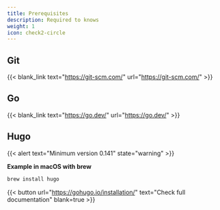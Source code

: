 ```yaml
---
title: Prerequisites
description: Required to knows
weight: 1
icon: check2-circle
---
```


## Git

{{< blank_link text="https://git-scm.com/" url="https://git-scm.com/" >}}

## Go

{{< blank_link text="https://go.dev/" url="https://go.dev/" >}}

## Hugo

{{< alert text="Minimum version 0.141" state="warning" >}}

**Example in macOS with brew**

```bash
brew install hugo
```

{{< button url="https://gohugo.io/installation/" text="Check full documentation" blank=true >}}

